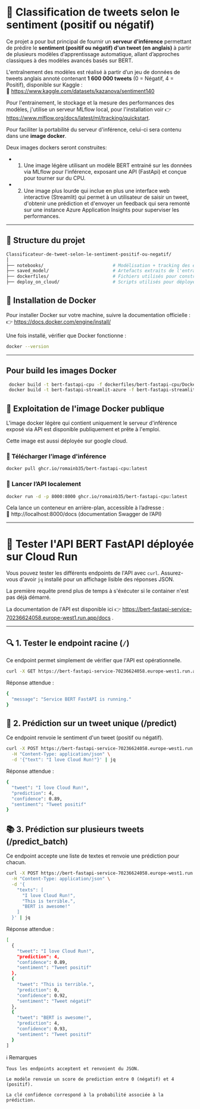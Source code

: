 # 🧠 Classification de tweets selon le sentiment (positif ou négatif)

Ce projet a pour but principal  de fournir un **serveur d'inférence** permettant de prédire le **sentiment (positif ou négatif) d'un tweet (en anglais)** à partir de plusieurs modèles d’apprentissage automatique, allant d’approches classiques à des modèles avancés basés sur BERT.

L'entraînement des modèles est réalisé à partir d’un jeu de données de tweets anglais annoté contenant **1 600 000 tweets** (0 = Négatif, 4 = Positif), disponible sur Kaggle :  
🔗 https://www.kaggle.com/datasets/kazanova/sentiment140

Pour l'entrainement, le stockage et la mesure des performances des modèles, j'utilise un serveur MLflow local, pour l'installation voir 👉 https://www.mlflow.org/docs/latest/ml/tracking/quickstart.

Pour faciliter la portabilité du serveur d'inférence, celui-ci sera contenu dans une **image docker**.

Deux images dockers seront construites:

 - 1. Une image légère utilisant un modèle BERT entrainé sur les données via MLflow pour l'inférence, exposant une API (FastApi) et conçue pour tourner sur du CPU.
 - 2. Une image plus lourde qui inclue en plus une interface web interactive (Streamlit) qui permet à un utilisateur de saisir un tweet, d'obtenir une prédiction et d'envoyer un feedback qui sera remonté sur une instance Azure Application Insights pour superviser les performances. 


---

## 📁 Structure du projet

```bash
Classificateur-de-tweet-selon-le-sentiment-positif-ou-negatif/
│
├── notebooks/                          # Modélisation + tracking des expérimentations via MLFlow
├── saved_model/                        # Artefacts extraits de l'entrainement du modèle BERT via le serveur MLflow qui seront utilisés pour construire le serveur d'inférence
├── dockerfiles/                        # Fichiers utilisés pour construire les images docker et définir les dépendances utilisées ainsi que les applications Fastapi et Streamlit
├── deploy_on_cloud/                    # Scripts utilisés pour déployer le serveur d'inférence sur google cloud

```
## 🐳 Installation de Docker

Pour installer Docker sur votre machine, suivre la documentation officielle :  
👉 https://docs.docker.com/engine/install/

Une fois installé, vérifier que Docker fonctionne :

```bash
docker --version
```

---
## Pour build les images Docker

```bash
 docker build -t bert-fastapi-cpu -f dockerfiles/bert-fastapi-cpu/Dockerfile .
 docker build -t bert-fastapi-streamlit-azure -f bert-fastapi-streamlit-azure/Dockerfile .
```

## 🚀 Exploitation de l'image Docker publique

L'image docker légère qui contient uniquement le serveur d'inférence exposé via API est disponible publiquement et prête à l'emploi.

Cette image est aussi déployée sur google cloud.

### 🔹 Télécharger l’image d'inférence

```bash
docker pull ghcr.io/romainb35/bert-fastapi-cpu:latest
```

### 🔹 Lancer l’API localement

```bash
docker run -d -p 8000:8000 ghcr.io/romainb35/bert-fastapi-cpu:latest
```

Cela lance un conteneur en arrière-plan, accessible à l’adresse :  
📍 http://localhost:8000/docs (documentation Swagger de l’API)

---

# 🧪 Tester l'API BERT FastAPI déployée sur Cloud Run

Vous pouvez tester les différents endpoints de l'API avec `curl`. Assurez-vous d'avoir `jq` installé pour un affichage lisible des réponses JSON.

La première requête prend plus de temps à s'éxécuter si le container n'est pas déjà démarré.

La documentation de l'API est disponible ici 👉 https://bert-fastapi-service-70236624058.europe-west1.run.app/docs .

---

## 🔍 1. Tester le endpoint racine (`/`)

Ce endpoint permet simplement de vérifier que l'API est opérationnelle.

```bash
curl -X GET https://bert-fastapi-service-70236624058.europe-west1.run.app/ | jq
```

Réponse attendue :
```bash
{
  "message": "Service BERT FastAPI is running."
}
```

## 💬 2. Prédiction sur un tweet unique (/predict)

Ce endpoint renvoie le sentiment d'un tweet (positif ou négatif).

```bash
curl -X POST https://bert-fastapi-service-70236624058.europe-west1.run.app/predict \
  -H "Content-Type: application/json" \
  -d '{"text": "I love Cloud Run!"}' | jq
```

Réponse attendue :
```bash
{
  "tweet": "I love Cloud Run!",
  "prediction": 4,
  "confidence": 0.89,
  "sentiment": "Tweet positif"
}
```


## 📚 3. Prédiction sur plusieurs tweets (/predict_batch)

Ce endpoint accepte une liste de textes et renvoie une prédiction pour chacun.

```bash
curl -X POST https://bert-fastapi-service-70236624058.europe-west1.run.app/predict_batch \
  -H "Content-Type: application/json" \
  -d '{
    "texts": [
      "I love Cloud Run!",
      "This is terrible.",
      "BERT is awesome!"
    ]
  }' | jq
  ```

Réponse attendue :
```bash
[
  {
    "tweet": "I love Cloud Run!",
    "prediction": 4,
    "confidence": 0.89,
    "sentiment": "Tweet positif"
  },
  {
    "tweet": "This is terrible.",
    "prediction": 0,
    "confidence": 0.92,
    "sentiment": "Tweet négatif"
  },
  {
    "tweet": "BERT is awesome!",
    "prediction": 4,
    "confidence": 0.93,
    "sentiment": "Tweet positif"
  }
]
```
ℹ️ Remarques

    Tous les endpoints acceptent et renvoient du JSON.

    Le modèle renvoie un score de prediction entre 0 (négatif) et 4 (positif).

    La clé confidence correspond à la probabilité associée à la prédiction.








